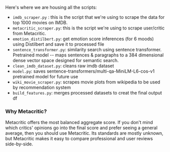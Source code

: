 Here's where we are housing all the scripts:

* `imdb_scraper.py` : this is the script that we're using to scrape the data for top 1000 movies on IMDB. 
* `metacritic_scraper.py`: this is the script we're using to scrape user/critic from Metacritic. 
* `emotion_distilbert.py`: get emotion score inferences (for 6 moods) using Distilbert and save it to processed file
* `sentence_transformer.py`: similarity search using sentence transformer. Pretrained model -- maps sentences & paragraphs to a 384 dimensional dense vector space designed for semantic search.
* `clean_imdb_dataset.py`: cleans raw imdb dataset 
* `model.py`: saves sentence-transformers/multi-qa-MiniLM-L6-cos-v1 pretrained model for future use 
* `wiki_movie_scraper.py`: scrapes movie plots from wikipedia to be used by recommendation system
* `build_features.py`: merges processed datasets to creat the final output df

### Why Metacritic? 

Metacritic offers the most balanced aggregate score. If you don't mind which critics' opinions go into the final score and prefer seeing a general average, then you should use Metacritic. Its standards are mostly unknown, but Metacritic makes it easy to compare professional and user reviews side-by-side.